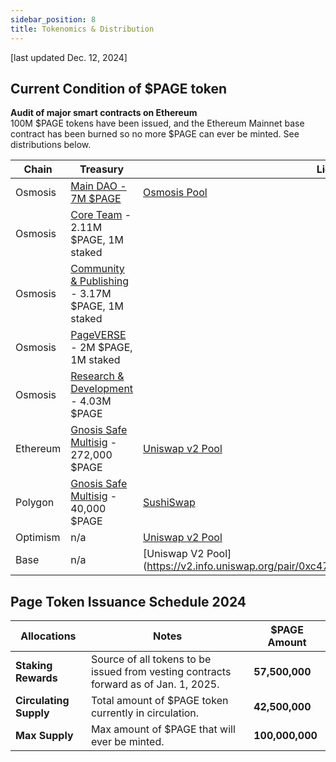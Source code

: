 ```yaml
---
sidebar_position: 8
title: Tokenomics & Distribution
---
```

[last updated Dec. 12, 2024]
## Current Condition of $PAGE token

**Audit of major smart contracts on Ethereum**<br/> 
100M $PAGE tokens have been issued, and the Ethereum Mainnet base contract has been burned so no more $PAGE can ever be minted. See distributions below.

| Chain        | Treasury                                                                                                                                            | Liquidity Pools                                                                                               |
|--------------|-----------------------------------------------------------------------------------------------------------------------------------------------------|---------------------------------------------------------------------------------------------------------------|
| Osmosis  | [Main DAO - 7M $PAGE]([url](https://daodao.zone/dao/osmo1a40j922z0kwqhw2nn0nx66ycyk88vyzcs73fyjrd092cjgyvyjksrd8dp7/treasury)) | [Osmosis Pool](https://app.osmosis.zone/pool/1344)<br/> 
| Osmosis  | [Core Team]([url](https://daodao.zone/dao/osmo18pl3nq7r5xht260jsm245j3c8xjhu2nd7ucasllfj4waqehrw3zsll9zgq/treasury)) - 2.11M $PAGE, 1M staked <br/> 
| Osmosis  | [Community & Publishing]([url](https://daodao.zone/dao/osmo1aseat02djeyw03ky24f6w7lakcft7exf8xxf3qrhg8ryvp7rgkpqu2e6ql/treasury)) - 3.17M $PAGE, 1M staked<br/> 
| Osmosis  | [PageVERSE]([url](https://daodao.zone/dao/osmo1ewxse6nll8w9qhfp3slm57agq806tpwy43gkpa0jkd8njsujxghsp6htsn/treasury)) - 2M $PAGE, 1M staked<br/> 
| Osmosis  | [Research & Development]([url](https://daodao.zone/dao/osmo1m6arp8k5dshsankha7tat4fyhppz4g8jtmqmflggazx3wfpvtzusgxkcdw/treasury)) - 4.03M $PAGE                                               |
| Ethereum | [Gnosis Safe Multisig](https://app.safe.global/balances?safe=eth:0xeEFe148D85Ef37Ec79ac62AD3c96A50411770a25) - 272,000 $PAGE        | [Uniswap v2 Pool](https://app.uniswap.org/explore/pools/ethereum/0x9a25d21e204f10177738edb0C3345BD88478AaA2) |
| Polygon  | [Gnosis Safe Multisig](https://app.safe.global/balances?safe=matic:0xF6D587f6091FD06157C661ea20D8139D7A89C46D) - 40,000 $PAGE                                                                  | [SushiSwap](https://www.sushi.com/pool/137:0xf48D6955569622a8F3886eBEc8EA2c60b37e5eF5)                      |
| Optimism | n/a                                                                                                                                                 | [Uniswap v2 Pool](https://v2.info.uniswap.org/pair/0x5421DA31D54640b58355d8D16D78af84D34D2405)                                                      |
| Base | n/a | [Uniswap V2 Pool] (https://v2.info.uniswap.org/pair/0xc4730f86d1F86cE0712a7b17EE919Db7dEFad7FE) |



## Page Token Issuance Schedule 2024

| **Allocations**         | **Notes**                                                                                                | **$PAGE Amount** |
|-------------------------|----------------------------------------------------------------------------------------------------------|------------|
| **Staking Rewards**     | Source of all tokens to be issued from vesting contracts forward as of Jan. 1, 2025.                     | **57,500,000** |
| **Circulating Supply**  | Total amount of $PAGE token currently in circulation.                                                    | **42,500,000** |
| **Max Supply**          | Max amount of $PAGE that will ever be minted.                                                            | **100,000,000** |

